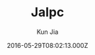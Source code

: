 ---
title: Jalpc
github: https://github.com/jarrekk/Jalpc
demo: https://jarrekk.github.io/Jalpc/
author: Kun Jia
ssg:
  - Jekyll
cms:
  - Markdown
date: 2016-05-29T08:02:13.000Z
description: '🍎Jalpc -- A flexible Jekyll theme, 3 steps to build your website. '
draft: true
publish_date: '2016-05-29T08:02:13Z'
update_date: '2021-10-11T14:05:02Z'
github_star: 942
github_fork: 1102
---